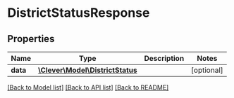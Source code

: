 # DistrictStatusResponse

## Properties
Name | Type | Description | Notes
------------ | ------------- | ------------- | -------------
**data** | [**\Clever\Model\DistrictStatus**](DistrictStatus.md) |  | [optional] 

[[Back to Model list]](README.md#documentation-for-models) [[Back to API list]](README.md#documentation-for-api-endpoints) [[Back to README]](README.md)


